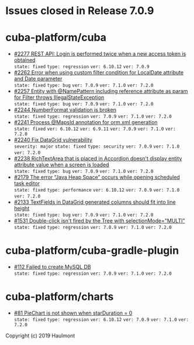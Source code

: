 # Issues closed in Release 7.0.9

# cuba-platform/cuba

* [#2277 REST API: Login is performed twice when a new access token is obtained](https://github.com/cuba-platform/cuba/issues/2277) \
    `state: fixed` `type: regression` `ver: 6.10.12` `ver: 7.0.9` 
* [#2262 Error when using custom filter condition for LocalDate attribute and Date parameter](https://github.com/cuba-platform/cuba/issues/2262) \
    `state: fixed` `type: bug` `ver: 7.0.9` `ver: 7.1.0` `ver: 7.2.0` 
* [#2257 Entity with @NamePattern including reference attribute as param for Filter throws IllegalStateException ](https://github.com/cuba-platform/cuba/issues/2257) \
    `state: fixed` `type: bug` `ver: 7.0.9` `ver: 7.1.0` `ver: 7.2.0` 
* [#2244 NumberFormat validation is broken](https://github.com/cuba-platform/cuba/issues/2244) \
    `state: fixed` `type: regression` `ver: 7.0.9` `ver: 7.1.0` `ver: 7.2.0` 
* [#2241 Process @MapsId annotation for orm.xml generation ](https://github.com/cuba-platform/cuba/issues/2241) \
    `state: fixed` `ver: 6.10.12` `ver: 6.9.11` `ver: 7.0.9` `ver: 7.1.0` `ver: 7.2.0` 
* [#2240 Fix DataGrid vulnerability](https://github.com/cuba-platform/cuba/issues/2240) \
    `severity: major` `state: fixed` `type: security` `ver: 7.0.9` `ver: 7.1.0` `ver: 7.2.0` 
* [#2238 RichTextArea that is placed in Accordion doesn't display entity attribute value when a screen is loaded](https://github.com/cuba-platform/cuba/issues/2238) \
    `state: fixed` `type: bug` `ver: 7.0.9` `ver: 7.1.0` `ver: 7.2.0` 
* [#2179 The error “Java Heap Space” occurs while opening scheduled task editor](https://github.com/cuba-platform/cuba/issues/2179) \
    `state: fixed` `type: performance` `ver: 6.10.12` `ver: 7.0.9` `ver: 7.1.0` `ver: 7.2.0` 
* [#2133 TextFields in DataGrid generated columns should fit into line height](https://github.com/cuba-platform/cuba/issues/2133) \
    `state: fixed` `type: bug` `ver: 7.0.9` `ver: 7.1.0` `ver: 7.2.0` 
* [#1531 Double-click isn't fired by the Tree with selectionMode="MULTI"](https://github.com/cuba-platform/cuba/issues/1531) \
    `state: fixed` `type: regression` `ver: 7.0.9` `ver: 7.1.0` `ver: 7.2.0` 

# cuba-platform/cuba-gradle-plugin

* [#112 Failed to create MySQL DB](https://github.com/cuba-platform/cuba-gradle-plugin/issues/112) \
    `state: fixed` `type: regression` `ver: 7.0.9` `ver: 7.1.0` `ver: 7.2.0` 

# cuba-platform/charts

* [#81 PieChart is not shown when starDuration = 0](https://github.com/cuba-platform/charts/issues/81) \
    `state: fixed` `type: regression` `ver: 6.10.12` `ver: 7.0.9` `ver: 7.1.0` `ver: 7.2.0` 


Copyright (c) 2019 Haulmont
